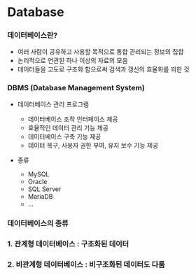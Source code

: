 # Database
### 데이터베이스란?
- 여러 사람이 공유하고 사용할 목적으로 통합 관리되는 정보의 집합
- 논리적으로 연관된 하나 이상의 자료의 모음
- 데이터들을 고도로 구조화 함으로써 검색과 갱신의 효율화를 꾀한 것

### DBMS (Database Management System)
- 데이터베이스 관리 프로그램
    - 데이터베이스 조작 인터페이스 제공
    - 효율적인 데이터 관리 기능 제공
    - 데이터베이스 구축 기능 제공
    - 데이터 복구, 사용자 권한 부여, 유지 보수 기능 제공

- 종류
    - MySQL
    - Oracle
    - SQL Server
    - MariaDB
    - ...

### 데이터베이스의 종류
### 1. 관계형 데이터베이스 : 구조화된 데이터

### 2. 비관계형 데이터베이스 : 비구조화된 데이터도 다룸

